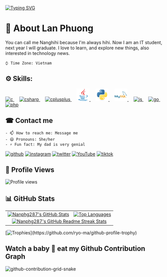 [![Typing SVG](https://readme-typing-svg.herokuapp.com/?font=Righteous&color=eae1f5&size=60&center=true&vCenter=true&width=1000&height=100&lines=Hello+%F0%9F%91%8B+My+name+is+Lan+Phuong.;Nice+to+meet+you)](https://github.com/CodingAce123)

# 🙋 About Lan Phuong 
You can call me Nanghihi because I'm always hihi.
Now I am an IT student, next year I will graduate.
I love to learn, and explore new things, also interested in technology news.
```text
⌚︎ Time Zone: Vietnam
```
## ⚙ Skills:
<div align="left">
  <a href="https://www.cprogramming.com" target="_blank" rel="noreferrer"> <img src="https://raw.githubusercontent.com/arasgungore/arasgungore/main/icons/c.svg" alt="c" width="40" height="40" /> </a>
  &nbsp; &nbsp;
  <a href="" target="_blank" rel="noreferrer"> <img src="https://raw.githubusercontent.com/jmnote/z-icons/master/svg/csharp.svg" alt="csharp" width="40" height="40" /> </a>
  &nbsp; &nbsp;
  <a href="https://www.cplusplus.com" target="_blank" rel="noreferrer"> <img src="https://raw.githubusercontent.com/arasgungore/arasgungore/main/icons/cplusplus.svg" alt="cplusplus" width="40" height="40" /> </a>
  &nbsp; &nbsp;
  <a href="https://www.java.com" target="_blank" rel="noreferrer"> <img src="https://raw.githubusercontent.com/devicons/devicon/master/icons/java/java-original.svg" alt="java" width="40" height="40" /> </a>
  &nbsp; &nbsp;
  <a href="https://www.python.org" target="_blank" rel="noreferrer"> <img src="https://raw.githubusercontent.com/devicons/devicon/master/icons/python/python-original.svg" alt="python" width="40" height="40" /> </a>
  &nbsp; &nbsp;
  <a href="https://www.mysql.com" target="_blank" rel="noreferrer"> <img src="https://raw.githubusercontent.com/devicons/devicon/master/icons/mysql/mysql-original-wordmark.svg" alt="mysql" width="40" height="40" /> </a>
   &nbsp; &nbsp;
  <a href="" target="_blank" rel="noreferrer"> <img src="https://raw.githubusercontent.com/jmnote/z-icons/master/svg/javascript.svg" alt="js" width="40" height="40" /> </a>
    &nbsp; &nbsp;
  <a href="" target="_blank" rel="noreferrer"> <img src="https://raw.githubusercontent.com/jmnote/z-icons/master/svg/go.svg" alt="go" width="40" height="40" /> </a>
  &nbsp; &nbsp;
  <a href="" target="_blank" rel="noreferrer"> <img src="https://raw.githubusercontent.com/jmnote/z-icons/master/svg/php.svg" alt="php" width="40" height="40" /> </a>
</div>

## ☎ Contact me
```text
- 📫 How to reach me: Message me 
- 😄 Pronouns: She/her 
- ⚡ Fun fact: My dad is very genial 
```

[<img src='https://cdn.jsdelivr.net/npm/simple-icons@3.0.1/icons/github.svg' alt='github' height='30'>](https://github.com/nanphg287)
[<img src='https://cdn.jsdelivr.net/npm/simple-icons@3.0.1/icons/instagram.svg' alt='instagram' height='30'>](https://www.instagram.com/nanphg287/) 
[<img src='https://cdn.jsdelivr.net/npm/simple-icons@3.0.1/icons/twitter.svg' alt='twitter' height='30'>](https://twitter.com/nanphghihi) 
[<img src='https://cdn.jsdelivr.net/npm/simple-icons@3.0.1/icons/youtube.svg' alt='YouTube' height='30'>](https://www.youtube.com/channel/nanphghihi) 
[<img src='https://cdn.jsdelivr.net/npm/simple-icons@3.0.1/icons/tiktok.svg' alt='tiktok' height='30'>](https://www.tiktok.com/@nanphghihi)  

## 🌝 Profile Views
![Profile views](https://gpvc.arturio.dev/nanphg287)  

## 📊 GitHub Stats
<table>
  <tr>
    <td>
      <a href="https://github.com/anuraghazra/github-readme-stats"> <img src="https://github-readme-stats-arasgungore.vercel.app/api?username=nanphg287&hide_border=true&show_icons=true&count_private=true" alt="Nanphg287's GitHub Stats" /> </a>
    </td>
    <td>
      <a href="https://github.com/anuraghazra/github-readme-stats"> <img src="https://github-readme-stats-arasgungore.vercel.app/api/top-langs/?username=nanphg287&hide_border=true&langs_count=8&layout=compact&count_private=true" alt="Top Languages" /> </a>
    </td>
  </tr>
  <tr>
    <td colspan=2 align="center">
      <a href="https://git.io/streak-stats"> <img src="http://github-readme-streak-stats.herokuapp.com?user=nanphg287&hide_border=true&background=f6f8fa&currStreakLabel=000000&date_format=j%20M%5B%20Y%5D" alt="Nanphg287's GitHub Readme Streak Stats" /> </a>
    </td>
  </tr>
</table>

[![Trophies](https://github-profile-trophy-arasgungore.vercel.app/?username=nanphg287&no-frame=true&no-bg=true&theme=juicyfresh&column=8&margin-w=5&margin-h=5&rank=-?)](https://github.com/ryo-ma/github-profile-trophy)



## Watch a baby 🐍 eat my Github Contribution Graph
![github-contribution-grid-snake](https://user-images.githubusercontent.com/109308073/204124026-2b60bb96-2bbf-4603-81ac-a70ec77749f1.svg)
